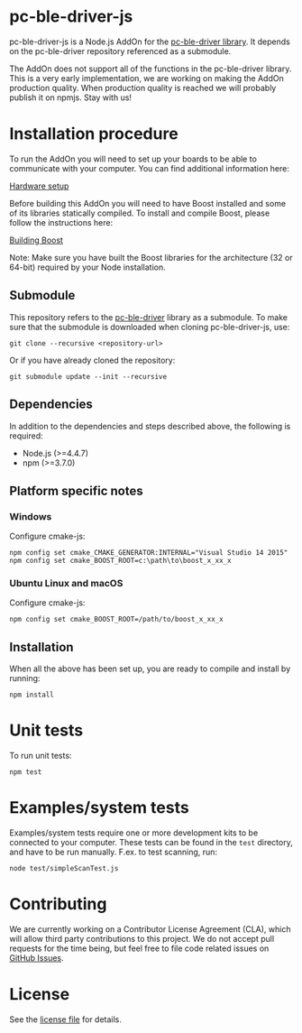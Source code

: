 # pc-ble-driver-js

pc-ble-driver-js is a Node.js AddOn for the [pc-ble-driver  library](https://github.com/NordicSemiconductor/pc-ble-driver). It depends on the pc-ble-driver repository referenced as a submodule.

The AddOn does not support all of the functions in the pc-ble-driver library. This is a very early implementation, we are working on making the AddOn production quality. When production quality is reached we will probably publish it on npmjs. Stay with us!

# Installation procedure

To run the AddOn you will need to set up your boards to be able to communicate with your computer.
You can find additional information here:

[Hardware setup](https://github.com/NordicSemiconductor/pc-ble-driver#hardware-setup)

Before building this AddOn you will need to have Boost installed and some of its libraries statically compiled.
To install and compile Boost, please follow the instructions here:

[Building Boost](https://github.com/NordicSemiconductor/pc-ble-driver#building-boost)

Note: Make sure you have built the Boost libraries for the architecture (32 or 64-bit) required by your Node installation.

## Submodule

This repository refers to the [pc-ble-driver](https://github.com/NordicSemiconductor/pc-ble-driver) library as a submodule. To make sure that the submodule is downloaded when cloning pc-ble-driver-js, use:

    git clone --recursive <repository-url>

Or if you have already cloned the repository:

    git submodule update --init --recursive

## Dependencies

In addition to the dependencies and steps described above, the following is required:
* Node.js (>=4.4.7)
* npm (>=3.7.0)

## Platform specific notes

### Windows

Configure cmake-js:

    npm config set cmake_CMAKE_GENERATOR:INTERNAL="Visual Studio 14 2015"
    npm config set cmake_BOOST_ROOT=c:\path\to\boost_x_xx_x

### Ubuntu Linux and macOS

Configure cmake-js:

    npm config set cmake_BOOST_ROOT=/path/to/boost_x_xx_x

## Installation

When all the above has been set up, you are ready to compile and install by running:

    npm install

# Unit tests

To run unit tests:

    npm test

# Examples/system tests

Examples/system tests require one or more development kits to be connected to your computer. These tests can be found in the `test` directory, and have to be run manually. F.ex. to test scanning, run:

    node test/simpleScanTest.js

# Contributing

We are currently working on a Contributor License Agreement (CLA), which will allow third party contributions to this project. We do not accept pull requests for the time being, but feel free to file code related issues on [GitHub Issues](https://github.com/NordicSemiconductor/pc-ble-driver-js/issues).

# License

See the [license file](LICENSE) for details.
